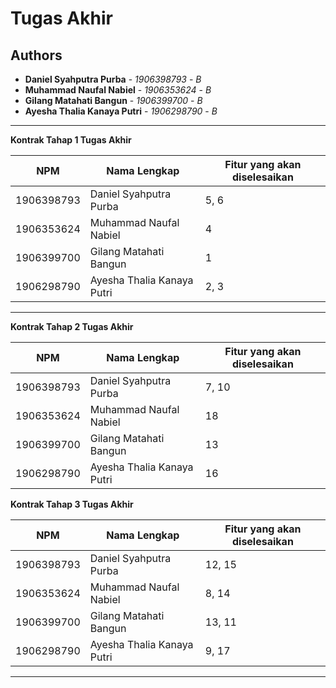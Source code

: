 # Tugas Akhir
## Authors
* **Daniel Syahputra Purba** - *1906398793* - *B*
* **Muhammad Naufal Nabiel** - *1906353624* - *B*
* **Gilang Matahati Bangun** - *1906399700* - *B*
* **Ayesha Thalia Kanaya Putri** - *1906298790* - *B*

---
**Kontrak Tahap 1 Tugas Akhir**

| NPM | Nama Lengkap | Fitur yang akan diselesaikan  |
| ----------| --- | ---------- | 
| 1906398793 | Daniel Syahputra Purba | 5, 6 |
| 1906353624 | Muhammad Naufal Nabiel | 4 |
| 1906399700 | Gilang Matahati Bangun | 1 |
| 1906298790 | Ayesha Thalia Kanaya Putri | 2, 3 |
---

**Kontrak Tahap 2 Tugas Akhir**

| NPM | Nama Lengkap | Fitur yang akan diselesaikan  |
| ----------| --- | ---------- | 
| 1906398793 | Daniel Syahputra Purba | 7, 10 |
| 1906353624 | Muhammad Naufal Nabiel | 18 |
| 1906399700 | Gilang Matahati Bangun | 13 |
| 1906298790 | Ayesha Thalia Kanaya Putri | 16 |

**Kontrak Tahap 3 Tugas Akhir**

| NPM | Nama Lengkap | Fitur yang akan diselesaikan  |
| ----------| --- | ---------- | 
| 1906398793 | Daniel Syahputra Purba | 12, 15 |
| 1906353624 | Muhammad Naufal Nabiel | 8, 14 |
| 1906399700 | Gilang Matahati Bangun | 13, 11 |
| 1906298790 | Ayesha Thalia Kanaya Putri | 9, 17 |
---